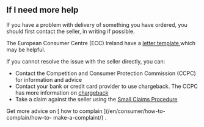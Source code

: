 ##  If I need more help

If you have a problem with delivery of something you have ordered, you should
first contact the seller, in writing if possible.

The European Consumer Centre (ECC) Ireland have a [ letter template
](https://www.eccireland.ie/letter/non-delivery/) which may be helpful.

If you cannot resolve the issue with the seller directly, you can:

  * Contact the Competition and Consumer Protection Commission (CCPC) for information and advice 
  * Contact your bank or credit card provider to use chargeback. The CCPC has more information on [ chargeback ](https://www.ccpc.ie/consumers/money/credit-cards/disputed-card-transactions-chargeback/)
  * Take a claim against the seller using the [ Small Claims Procedure ](/en/justice/courts-system/small-claims-court/)

Get more advice on [ how to complain ](/en/consumer/how-to-complain/how-to-
make-a-complaint/) .
